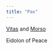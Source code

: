 ```yaml
---
title: "Pax"
---
```


[Vitas](Religions/Gods/Vitas.md) and [Morso](Religions/Gods/Morso.md)

Eidolon of Peace